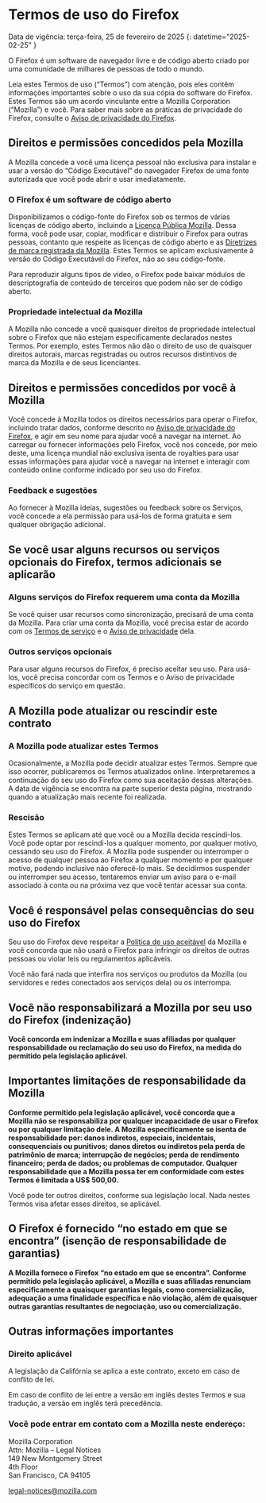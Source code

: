 ﻿# Termos de uso do Firefox

Data de vigência: terça-feira, 25 de fevereiro de 2025
{: datetime="2025-02-25" }

O Firefox é um software de navegador livre e de código aberto criado por uma comunidade de milhares de pessoas de todo o mundo.

Leia estes Termos de uso (“Termos”) com atenção, pois eles contêm informações importantes sobre o uso da sua cópia do software do Firefox. Estes Termos são um acordo vinculante entre a Mozilla Corporation (“Mozilla”) e você. Para saber mais sobre as práticas de privacidade do Firefox, consulte o [Aviso de privacidade do Firefox](https://www.mozilla.org/privacy/firefox/#notice).

## Direitos e permissões concedidos pela Mozilla

A Mozilla concede a você uma licença pessoal não exclusiva para instalar e usar a versão do “Código Executável” do navegador Firefox de uma fonte autorizada que você pode abrir e usar imediatamente.

### O Firefox é um software de código aberto

Disponibilizamos o código-fonte do Firefox sob os termos de várias licenças de código aberto, incluindo a [Licença Pública Mozilla](https://www.mozilla.org/MPL/). Dessa forma, você pode usar, copiar, modificar e distribuir o Firefox para outras pessoas, contanto que respeite as licenças de código aberto e as [Diretrizes de marca registrada da Mozilla](https://www.mozilla.org/foundation/trademarks/policy/). Estes Termos se aplicam exclusivamente à versão do Código Executável do Firefox, não ao seu código-fonte.

Para reproduzir alguns tipos de vídeo, o Firefox pode baixar módulos de descriptografia de conteúdo de terceiros que podem não ser de código aberto.

### Propriedade intelectual da Mozilla

A Mozilla não concede a você quaisquer direitos de propriedade intelectual sobre o Firefox que não estejam especificamente declarados nestes Termos. Por exemplo, estes Termos não dão o direito de uso de quaisquer direitos autorais, marcas registradas ou outros recursos distintivos de marca da Mozilla e de seus licenciantes.

## Direitos e permissões concedidos por você à Mozilla

Você concede à Mozilla todos os direitos necessários para operar o Firefox, incluindo tratar dados, conforme descrito no [Aviso de privacidade do Firefox](https://www.mozilla.org/privacy/firefox/#notice), e agir em seu nome para ajudar você a navegar na internet. Ao carregar ou fornecer informações pelo Firefox, você nos concede, por meio deste, uma licença mundial não exclusiva isenta de royalties para usar essas informações para ajudar você a navegar na internet e interagir com conteúdo online conforme indicado por seu uso do Firefox.

### Feedback e sugestões

Ao fornecer à Mozilla ideias, sugestões ou feedback sobre os Serviços, você concede a ela permissão para usá-los de forma gratuita e sem qualquer obrigação adicional.

## Se você usar alguns recursos ou serviços opcionais do Firefox, termos adicionais se aplicarão

### Alguns serviços do Firefox requerem uma conta da Mozilla

Se você quiser usar recursos como sincronização, precisará de uma conta da Mozilla. Para criar uma conta da Mozilla, você precisa estar de acordo com os [Termos de serviço](https://www.mozilla.org/about/legal/terms/services/) e o [Aviso de privacidade](https://www.mozilla.org/privacy/mozilla-accounts/) dela.

### Outros serviços opcionais

Para usar alguns recursos do Firefox, é preciso aceitar seu uso. Para usá-los, você precisa concordar com os Termos e o Aviso de privacidade específicos do serviço em questão.

## A Mozilla pode atualizar ou rescindir este contrato

### A Mozilla pode atualizar estes Termos

Ocasionalmente, a Mozilla pode decidir atualizar estes Termos. Sempre que isso ocorrer, publicaremos os Termos atualizados online. Interpretaremos a continuação do seu uso do Firefox como sua aceitação dessas alterações. A data de vigência se encontra na parte superior desta página, mostrando quando a atualização mais recente foi realizada.

### Rescisão

Estes Termos se aplicam até que você ou a Mozilla decida rescindi-los. Você pode optar por rescindi-los a qualquer momento, por qualquer motivo, cessando seu uso do Firefox. A Mozilla pode suspender ou interromper o acesso de qualquer pessoa ao Firefox a qualquer momento e por qualquer motivo, podendo inclusive não oferecê-lo mais. Se decidirmos suspender ou interromper seu acesso, tentaremos enviar um aviso para o e-mail associado à conta ou na próxima vez que você tentar acessar sua conta.

## Você é responsável pelas consequências do seu uso do Firefox

Seu uso do Firefox deve respeitar a [Política de uso aceitável](https://www.mozilla.org/about/legal/acceptable-use/) da Mozilla e você concorda que não usará o Firefox para infringir os direitos de outras pessoas ou violar leis ou regulamentos aplicáveis.

Você não fará nada que interfira nos serviços ou produtos da Mozilla (ou servidores e redes conectados aos serviços dela) ou os interrompa.

## Você não responsabilizará a Mozilla por seu uso do Firefox (indenização)

**Você concorda em indenizar a Mozilla e suas afiliadas por qualquer responsabilidade ou reclamação do seu uso do Firefox, na medida do permitido pela legislação aplicável.**

## Importantes limitações de responsabilidade da Mozilla

**Conforme permitido pela legislação aplicável, você concorda que a Mozilla não se responsabiliza por qualquer incapacidade de usar o Firefox ou por qualquer limitação dele. A Mozilla especificamente se isenta de responsabilidade por: danos indiretos, especiais, incidentais, consequenciais ou punitivos; danos diretos ou indiretos pela perda de patrimônio de marca; interrupção de negócios; perda de rendimento financeiro; perda de dados; ou problemas de computador. Qualquer responsabilidade que a Mozilla possa ter em conformidade com estes Termos é limitada a US$ 500,00.**

Você pode ter outros direitos, conforme sua legislação local. Nada nestes Termos visa afetar esses direitos, se aplicável.

## O Firefox é fornecido “no estado em que se encontra” (isenção de responsabilidade de garantias)

**A Mozilla fornece o Firefox “no estado em que se encontra”. Conforme permitido pela legislação aplicável, a Mozilla e suas afiliadas renunciam especificamente a quaisquer garantias legais, como comercialização, adequação a uma finalidade específica e não violação, além de quaisquer outras garantias resultantes de negociação, uso ou comercialização.**

## Outras informações importantes

### Direito aplicável

A legislação da Califórnia se aplica a este contrato, exceto em caso de conflito de lei.

Em caso de conflito de lei entre a versão em inglês destes Termos e sua tradução, a versão em inglês terá precedência.

### Você pode entrar em contato com a Mozilla neste endereço:

Mozilla Corporation <br>
Attn: Mozilla – Legal Notices <br>
149 New Montgomery Street <br>
4th Floor <br>
San Francisco, CA 94105

legal-notices@mozilla.com
